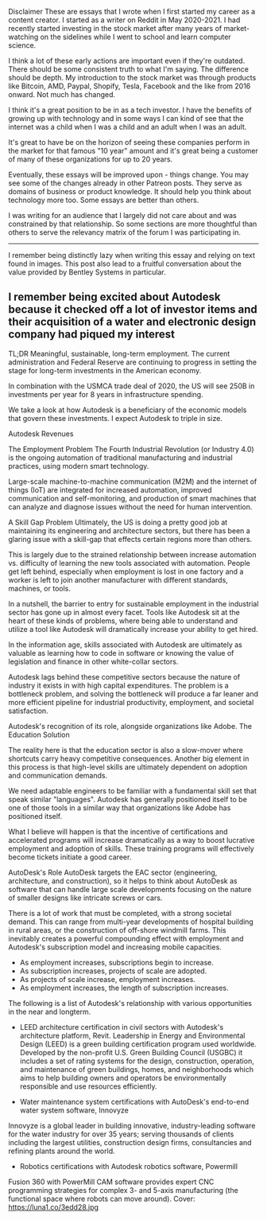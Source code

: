 Disclaimer
These are essays that I wrote when I first started my career as a content creator. I started as a writer on Reddit in May 2020-2021. I had recently started investing in the stock market after many years of market-watching on the sidelines while I went to school and learn computer science.

I think a lot of these early actions are important even if they're outdated. There should be some consistent truth to what I'm saying. The difference should be depth. My introduction to the stock market was through products like Bitcoin, AMD, Paypal, Shopify, Tesla, Facebook and the like from 2016 onward. Not much has changed.

I think it's a great position to be in as a tech investor. I have the benefits of growing up with technology and in some ways I can kind of see that the internet was a child when I was a child and an adult when I was an adult.

It's great to have be on the horizon of seeing these companies perform in the market for that famous "10 year" amount and it's great being a customer of many of these organizations for up to 20 years.

Eventually, these essays will be improved upon - things change. You may see some of the changes already in other Patreon posts. They serve as domains of business or product knowledge. It should help you think about technology more too. Some essays are better than others.

I was writing for an audience that I largely did not care about and was constrained by that relationship. So some sections are more thoughtful than others to serve the relevancy matrix of the forum I was participating in.

---

I remember being distinctly lazy when writing this essay and relying on text found in images. This post also lead to a fruitful conversation about the value provided by Bentley Systems in particular.

## I remember being excited about Autodesk because it checked off a lot of investor items and their acquisition of a water and electronic design company had piqued my interest

TL;DR
Meaningful, sustainable, long-term employment.
The current administration and Federal Reserve are continuing to progress in setting the stage for long-term investments in the American economy.

In combination with the USMCA trade deal of 2020, the US will see 250B in investments per year for 8 years in infrastructure spending.

We take a look at how Autodesk is a beneficiary of the economic models that govern these investments. I expect Autodesk to triple in size.

Autodesk Revenues

The Employment Problem
The Fourth Industrial Revolution (or Industry 4.0) is the ongoing automation of traditional manufacturing and industrial practices, using modern smart technology.

Large-scale machine-to-machine communication (M2M) and the internet of things (IoT) are integrated for increased automation, improved communication and self-monitoring, and production of smart machines that can analyze and diagnose issues without the need for human intervention.

A Skill Gap Problem
Ultimately, the US is doing a pretty good job at maintaining its engineering and architecture sectors, but there has been a glaring issue with a skill-gap that effects certain regions more than others.

This is largely due to the strained relationship between increase automation vs. difficulty of learning the new tools associated with automation. People get left behind, especially when employment is lost in one factory and a worker is left to join another manufacturer with different standards, machines, or tools.

In a nutshell, the barrier to entry for sustainable employment in the industrial sector has gone up in almost every facet.
Tools like Autodesk sit at the heart of these kinds of problems, where being able to understand and utilize a tool like Autodesk will dramatically increase your ability to get hired.

In the information age, skills associated with Autodesk are ultimately as valuable as learning how to code in software or knowing the value of legislation and finance in other white-collar sectors.

Autodesk lags behind these competitive sectors because the nature of industry it exists in with high capital expenditures.
The problem is a bottleneck problem, and solving the bottleneck will produce a far leaner and more efficient pipeline for industrial productivity, employment, and societal satisfaction.

Autodesk's recognition of its role, alongside organizations like Adobe.
The Education Solution

The reality here is that the education sector is also a slow-mover where shortcuts carry heavy competitive consequences. Another big element in this process is that high-level skills are ultimately dependent on adoption and communication demands.

We need adaptable engineers to be familiar with a fundamental skill set that speak similar "languages". Autodesk has generally positioned itself to be one of those tools in a similar way that organizations like Adobe has positioned itself.

What I believe will happen is that the incentive of certifications and accelerated programs will increase dramatically as a way to boost lucrative employment and adoption of skills. These training programs will effectively become tickets initiate a good career.

AutoDesk's Role
AutoDesk targets the EAC sector (engineering, architecture, and construction), so it helps to think about AutoDesk as software that can handle large scale developments focusing on the nature of smaller designs like intricate screws or cars.

There is a lot of work that must be completed, with a strong societal demand. This can range from multi-year developments of hospital building in rural areas, or the construction of off-shore windmill farms. This inevitably creates a powerful compounding effect with employment and Autodesk's subscription model and increasing mobile capacities.

- As employment increases, subscriptions begin to increase.
- As subscription increases, projects of scale are adopted.
- As projects of scale increase, employment increases.
- As employment increases, the length of subscription increases.

The following is a list of Autodesk's relationship with various opportunities in the near and longterm.

- LEED architecture certification in civil sectors with Autodesk's architecture platform, Revit.
  Leadership in Energy and Environmental Design (LEED) is a green building certification program used worldwide. Developed by the non-profit U.S. Green Building Council (USGBC) it includes a set of rating systems for the design, construction, operation, and maintenance of green buildings, homes, and neighborhoods which aims to help building owners and operators be environmentally responsible and use resources efficiently.

- Water maintenance system certifications with AutoDesk's end-to-end water system software, Innovyze

Innovyze is a global leader in building innovative, industry-leading software for the water industry for over 35 years; serving thousands of clients including the largest utilities, construction design firms, consultancies and refining plants around the world.

- Robotics certifications with Autodesk robotics software, Powermill

Fusion 360 with PowerMill CAM software provides expert CNC programming strategies for complex 3- and 5-axis manufacturing (the functional space where robots can move around).
Cover: https://luna1.co/3edd28.jpg
